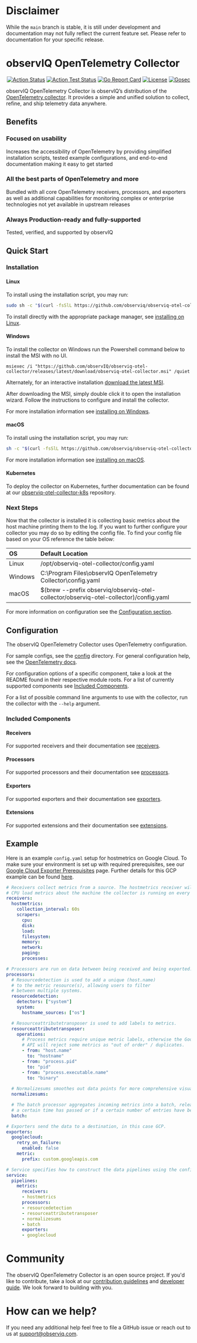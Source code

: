 # Disclaimer
While the `main` branch is stable, it is still under development and documentation may not fully reflect the current feature set. Please refer to documentation for your specific release.

# observIQ OpenTelemetry Collector

<center>

[![Action Status](https://github.com/observIQ/observiq-otel-collector/workflows/Build/badge.svg)](https://github.com/observIQ/observiq-otel-collector/actions)
[![Action Test Status](https://github.com/observIQ/observiq-otel-collector/workflows/Tests/badge.svg)](https://github.com/observIQ/observiq-otel-collector/actions)
[![Go Report Card](https://goreportcard.com/badge/github.com/observIQ/observiq-otel-collector)](https://goreportcard.com/report/github.com/observIQ/observiq-otel-collector)
[![License](https://img.shields.io/badge/License-Apache_2.0-blue.svg)](https://opensource.org/licenses/Apache-2.0)
[![Gosec](https://github.com/observIQ/observiq-otel-collector/actions/workflows/gosec.yml/badge.svg)](https://github.com/observIQ/observiq-otel-collector/actions/workflows/gosec.yml)

</center>

observIQ OpenTelemetry Collector is observIQ’s distribution of the [OpenTelemetry collector](https://github.com/open-telemetry/opentelemetry-collector). It provides a simple and unified solution to collect, refine, and ship telemetry data anywhere.

## Benefits

### Focused on usability
Increases the accessibility of OpenTelemetry by providing simplified installation scripts, tested example configurations, and end-to-end documentation making it easy to get started

### All the best parts of OpenTelemetry and more
Bundled with all core OpenTelemetry receivers, processors, and exporters as well as additional capabilities for monitoring complex or enterprise technologies not yet available in upstream releases
 
### Always Production-ready and fully-supported
Tested, verified, and supported by observIQ

## Quick Start

### Installation

#### Linux

To install using the installation script, you may run:
```sh
sudo sh -c "$(curl -fsSlL https://github.com/observiq/observiq-otel-collector/releases/latest/download/install_unix.sh)" install_unix.sh
```

To install directly with the appropriate package manager, see [installing on Linux](/docs/installation-linux.md).

#### Windows

To install the collector on Windows run the Powershell command below to install the MSI with no UI.
```pwsh
msiexec /i "https://github.com/observIQ/observiq-otel-collector/releases/latest/download/observiq-otel-collector.msi" /quiet
```

Alternately, for an interactive installation [download the latest MSI](https://github.com/observIQ/observiq-otel-collector/releases/latest).

After downloading the MSI, simply double click it to open the installation wizard. Follow the instructions to configure and install the collector.

For more installation information see [installing on Windows](/docs/installation-windows.md).

#### macOS

To install using the installation script, you may run:

```sh
sh -c "$(curl -fsSlL https://github.com/observiq/observiq-otel-collector/releases/latest/download/install_macos.sh)" install_macos.sh
```

For more installation information see [installing on macOS](/docs/installation-mac.md).

#### Kubernetes

To deploy the collector on Kubernetes, further documentation can be found at our [observiq-otel-collector-k8s](https://github.com/observIQ/observiq-otel-collector-k8s) repository.

### Next Steps

Now that the collector is installed it is collecting basic metrics about the host machine printing them to the log. If you want to further configure your collector you may do so by editing the config file. To find your config file based on your OS reference the table below:

| OS | Default Location |
| :--- | :---- |
| Linux | /opt/observiq-otel-collector/config.yaml |
| Windows | C:\Program Files\observIQ OpenTelemetry Collector\config.yaml |
| macOS | $(brew --prefix observiq/observiq-otel-collector/observiq-otel-collector)/config.yaml |

For more information on configuration see the [Configuration section](#configuration).

## Configuration

The observIQ OpenTelemetry Collector uses OpenTelemetry configuration.

For sample configs, see the [config](/config/) directory.
For general configuration help, see the [OpenTelemetry docs](https://opentelemetry.io/docs/collector/configuration/).

For configuration options of a specific component, take a look at the README found in their respective module roots. For a list of currently supported components see [Included Components](#included-components).

For a list of possible command line arguments to use with the collector, run the collector with the `--help` argument.

### Included Components

#### Receivers

For supported receivers and their documentation see [receivers](/docs/receivers.md).

#### Processors

For supported processors and their documentation see [processors](/docs/processors.md).

#### Exporters

For supported exporters and their documentation see [exporters](/docs/exporters.md).

#### Extensions

For supported extensions and their documentation see [extensions](/docs/extensions.md).

## Example

Here is an example `config.yaml` setup for hostmetrics on Google Cloud. To make sure your environment is set up with required prerequisites, see our [Google Cloud Exporter Prerequisites](/config/google_cloud_exporter/README.md) page. Further details for this GCP example can be found [here](/config/google_cloud_exporter/hostmetrics).

```yaml
# Receivers collect metrics from a source. The hostmetrics receiver will get
# CPU load metrics about the machine the collector is running on every minute.
receivers:
  hostmetrics:
    collection_interval: 60s
    scrapers:
      cpu:
      disk:
      load:
      filesystem:
      memory:
      network:
      paging:
      processes:

# Processors are run on data between being received and being exported.
processors:
  # Resourcedetection is used to add a unique (host.name)
  # to the metric resource(s), allowing users to filter
  # between multiple systems.
  resourcedetection:
    detectors: ["system"]
    system:
      hostname_sources: ["os"]

  # Resourceattributetransposer is used to add labels to metrics.
  resourceattributetransposer:
    operations:
      # Process metrics require unique metric labels, otherwise the Google
      # API will reject some metrics as "out of order" / duplicates.
      - from: "host.name"
        to: "hostname"
      - from: "process.pid"
        to: "pid"
      - from: "process.executable.name"
        to: "binary"
  
  # Normalizesums smoothes out data points for more comprehensive visualizations.
  normalizesums:

  # The batch processor aggregates incoming metrics into a batch, releasing them if
  # a certain time has passed or if a certain number of entries have been aggregated.
  batch:

# Exporters send the data to a destination, in this case GCP.
exporters: 
  googlecloud:
    retry_on_failure:
      enabled: false
    metric:
      prefix: custom.googleapis.com

# Service specifies how to construct the data pipelines using the configurations above.
service:
  pipelines:
    metrics:
      receivers:
      - hostmetrics
      processors:
      - resourcedetection
      - resourceattributetransposer
      - normalizesums
      - batch
      exporters:
      - googlecloud
```

# Community

The observIQ OpenTelemetry Collector is an open source project. If you'd like to contribute, take a look at our [contribution guidelines](/CONTRIBUTING.md) and [developer guide](/docs/development.md). We look forward to building with you.

# How can we help?

If you need any additional help feel free to file a GitHub issue or reach out to us at support@observiq.com.

